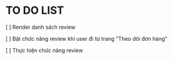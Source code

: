 # TO DO LIST

[ ] Render danh sách review

[ ] Bật chức năng review khi user đi từ trang "Theo dõi đơn hàng"

[ ] Thực hiện chức năng review